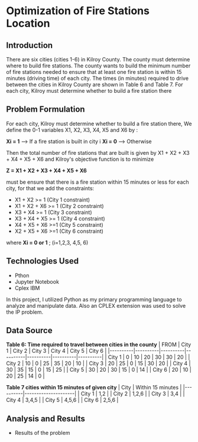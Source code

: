 # Optimization of Fire Stations Location 

## Introduction 
There are six cities (cities 1-6) in Kilroy County. The county must determine where to build fire stations. The county wants to build the minimum number of fire stations needed to ensure that at least one fire station is within 15 minutes (driving time) of each city. The times (in minutes) required to drive between the cities in Kilroy County are shown in Table 6 and Table 7. For each city, Kilroy must determine whether to build a fire station there

## Problem Formulation

For each city, Kilroy must determine whether to build a fire station there, We define the 0-1 variables X1, X2, X3, X4, X5 and X6 by :

**Xi = 1** --> If a fire station is built in city i
**Xi = 0** --> Otherwise

Then the total number of fire stations that are built is given by X1 + X2 + X3 + X4 + X5 + X6 and Kilroy's objective function is to minimize

**Z = X1 + X2 + X3 + X4 + X5 + X6**

must be ensure that there is a fire station within 15 minutes or less for each city, for that we add the constraints:

* X1 + X2      >= 1   (City 1 constraint)
* X1 + X2 + X6 >= 1   (City 2 constraint)
* X3 + X4      >= 1   (City 3 constraint)
* X3 + X4 + X5 >= 1   (City 4 constraint)
* X4 + X5 + X6 >=1    (City 5 constraint)
* X2 + X5 + X6 >=1    (City 6 constraint)

where **Xi = 0 or 1** ; (i=1,2,3, 4,5, 6)


## Technologies Used
* Pthon 
* Jupyter Notebook
* Cplex IBM

In this project, I utilized Python as my primary programming language to analyze and manipulate data. Also an CPLEX extension was used to solve the IP problem.

## Data Source

**Table 6: Time required to travel between cities in the county**
| FROM     | City 1   | City 2   | City 3   | City 4   | City 5   | City 6   |
|----------|----------|----------|----------|----------|----------|----------|
| City 1   | 0        | 10       |  20      |   30     | 30       | 20       |
| City 2   | 10       |  0       |  25      |   35     | 20       | 10       |
| City 3   | 20       | 25       |   0      |   15     | 30       | 20       |
| City 4   | 30       | 35       |  15      |    0     | 15       | 25       |
| City 5   | 30       | 20       |  30      |   15     |  0       | 14       |
| City 6   | 20       | 10       |  20      |   25     | 14       |  0       |

**Table 7 cities within 15 minutes of given city**
| City     | Within 15 minutes   | 
|----------|---------------------|
| City 1   | 1,2                 |
| City 2   | 1,2,6               |
| City 3   | 3,4                 |
| City 4   | 3,4,5               |
| City 5   | 4,5,6               |
| City 6   | 2,5,6               |

## Analysis and Results

* Results of the problem 
